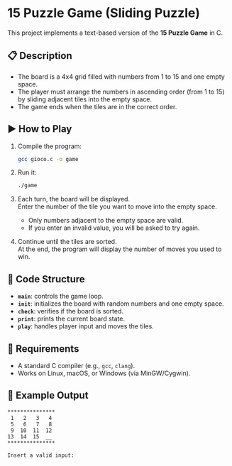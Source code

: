 # 15 Puzzle Game (Sliding Puzzle)

This project implements a text-based version of the **15 Puzzle Game** in C.

## 📋 Description

- The board is a 4x4 grid filled with numbers from 1 to 15 and one empty space.
- The player must arrange the numbers in ascending order (from 1 to 15) by sliding adjacent tiles into the empty space.
- The game ends when the tiles are in the correct order.

## ▶️ How to Play

1. Compile the program:
   ```bash
   gcc gioco.c -o game
   ```
2. Run it:
   ```bash
   ./game
   ```
3. Each turn, the board will be displayed.  
   Enter the number of the tile you want to move into the empty space.  
   - Only numbers adjacent to the empty space are valid.  
   - If you enter an invalid value, you will be asked to try again.

4. Continue until the tiles are sorted.  
   At the end, the program will display the number of moves you used to win.

## 📌 Code Structure

- **`main`**: controls the game loop.
- **`init`**: initializes the board with random numbers and one empty space.
- **`check`**: verifies if the board is sorted.
- **`print`**: prints the current board state.
- **`play`**: handles player input and moves the tiles.

## 🔧 Requirements

- A standard C compiler (e.g., `gcc`, `clang`).
- Works on Linux, macOS, or Windows (via MinGW/Cygwin).

## 🚀 Example Output

```
***************
 1   2   3   4  
 5   6   7   8  
 9  10  11  12  
13  14  15  __  
***************

Insert a valid input:
```
